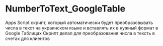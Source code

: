 # NumberToText_GoogleTable
Apps Script скрипт, который автоматически будет преобразовывать числа в текст на украинском языке и вставлять их в нужный формат в Google Таблицах
Скрипт делал для преобразования числа в тексть в счетах для клиентов
